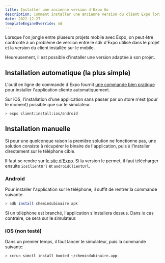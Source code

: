 ```yaml
---
title: Installer une ancienne version d'Expo Go
description: Comment installer une ancienne version du client Expo lorsque le SDK n'est pas compatible
date: 2022-12-27
templateEngineOverride: md
---
```


Lorsque l'on jongle entre pluseurs projets mobile avec Expo, on peut être confronté à un problème de version entre le sdk d'Expo utilisé dans le projet et la version du client installée sur le mobile.

Heureusement, il est possible d'installer une version adaptée à son projet.

## Installation automatique (la plus simple)

L'outil en ligne de commande d'Expo fournit [une commande bien pratique](https://docs.expo.dev/archived/expo-cli/#client) pour installer l'application cliente automatiquement.

Sur iOS, l'installation d'une application sans passer par un store n'est (pour le moment) possible que sur le simulateur.

```bash
> expo client:install:ios/android
```

## Installation manuelle

Si pour une quelconque raison la première solution ne fonctionne pas, une solution consiste à récupérer le binaire de l'application, puis à l'installer directement sur le téléphone cible.

Il faut se rendre sur [le site d'Expo](https://expo.io/--/api/v2/versions). Si la version le permet, il faut télécharger ensuite `iosClientUrl` et `androidClientUrl`.

### Android

Pour installer l'application sur le téléphone, il suffit de rentrer la commande suivante:

```bash
> adb install chemindubinaire.apk
```

Si un téléphone est branché, l'application s'installera dessus. Dans le cas contraire, ce sera sur le simulateur.

### iOS (non testé)

Dans un premier temps, il faut lancer le simulateur, puis la commande suivante:

```bash
> xcrun simctl install booted ~/chemindubinaire.app
```
